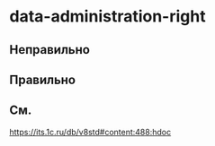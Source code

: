 # data-administration-right

## Неправильно

## Правильно

## См.

https://its.1c.ru/db/v8std#content:488:hdoc